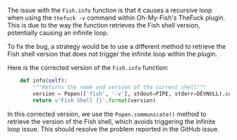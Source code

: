 The issue with the `Fish.info` function is that it causes a recursive loop when using the `thefuck -v` command within Oh-My-Fish's TheFuck plugin. This is due to the way the function retrieves the Fish shell version, potentially causing an infinite loop.

To fix the bug, a strategy would be to use a different method to retrieve the Fish shell version that does not trigger the infinite loop within the plugin.

Here is the corrected version of the `Fish.info` function:
```python
    def info(self):
        """Returns the name and version of the current shell"""
        version = Popen(['fish', '-v'], stdout=PIPE, stderr=DEVNULL).communicate()[0].decode('utf-8').strip()
        return u'Fish Shell {}'.format(version)
```

In this corrected version, we use the `Popen.communicate()` method to retrieve the version of the Fish shell, which avoids triggering the infinite loop issue. This should resolve the problem reported in the GitHub issue.